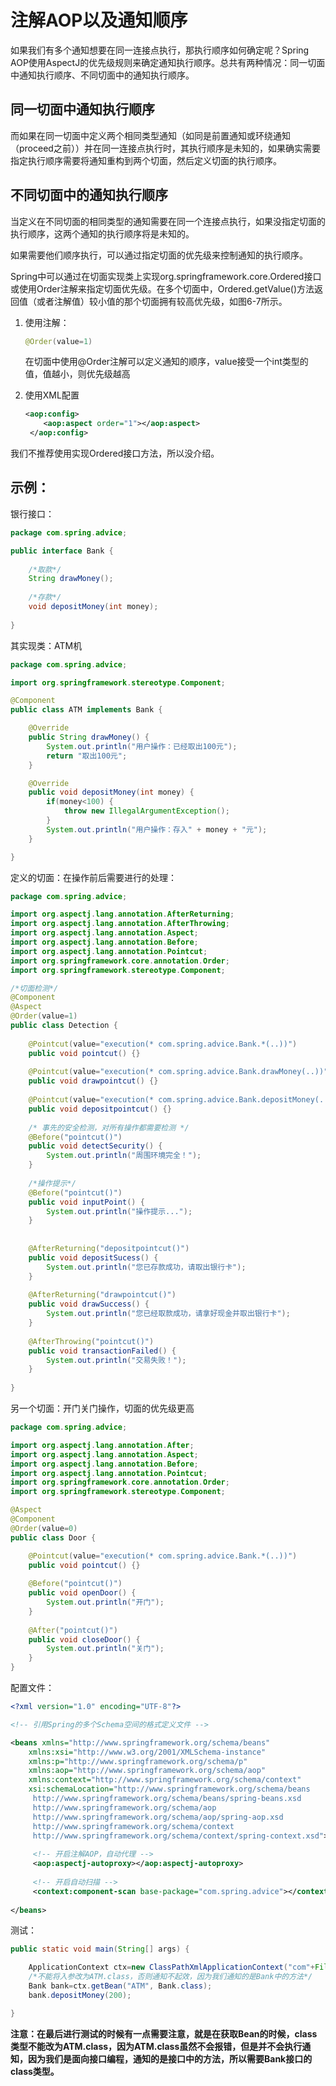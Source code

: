 # 注解AOP以及通知顺序

如果我们有多个通知想要在同一连接点执行，那执行顺序如何确定呢？Spring AOP使用AspectJ的优先级规则来确定通知执行顺序。总共有两种情况：同一切面中通知执行顺序、不同切面中的通知执行顺序。

## 同一切面中通知执行顺序

而如果在同一切面中定义两个相同类型通知（如同是前置通知或环绕通知（proceed之前））并在同一连接点执行时，其执行顺序是未知的，如果确实需要指定执行顺序需要将通知重构到两个切面，然后定义切面的执行顺序。

## 不同切面中的通知执行顺序

当定义在不同切面的相同类型的通知需要在同一个连接点执行，如果没指定切面的执行顺序，这两个通知的执行顺序将是未知的。

如果需要他们顺序执行，可以通过指定切面的优先级来控制通知的执行顺序。

Spring中可以通过在切面实现类上实现org.springframework.core.Ordered接口或使用Order注解来指定切面优先级。在多个切面中，Ordered.getValue()方法返回值（或者注解值）较小值的那个切面拥有较高优先级，如图6-7所示。

1. 使用注解：

	```java
    @Order(value=1)
	```
    在切面中使用@Order注解可以定义通知的顺序，value接受一个int类型的值，值越小，则优先级越高

2. 使用XML配置

    ```xml
    <aop:config>
        <aop:aspect order="1"></aop:aspect>
     </aop:config>
    ```

我们不推荐使用实现Ordered接口方法，所以没介绍。

## 示例：

银行接口：

```java
package com.spring.advice;

public interface Bank {
	
	/*取款*/
	String drawMoney();
	
	/*存款*/
	void depositMoney(int money);
	
}

```

其实现类：ATM机

```java
package com.spring.advice;

import org.springframework.stereotype.Component;

@Component
public class ATM implements Bank {

	@Override
	public String drawMoney() {
		System.out.println("用户操作：已经取出100元");
		return "取出100元";
	}

	@Override
	public void depositMoney(int money) {
		if(money<100) {
			throw new IllegalArgumentException();
		}
		System.out.println("用户操作：存入" + money + "元");
	}

}

```

定义的切面：在操作前后需要进行的处理：

```java
package com.spring.advice;

import org.aspectj.lang.annotation.AfterReturning;
import org.aspectj.lang.annotation.AfterThrowing;
import org.aspectj.lang.annotation.Aspect;
import org.aspectj.lang.annotation.Before;
import org.aspectj.lang.annotation.Pointcut;
import org.springframework.core.annotation.Order;
import org.springframework.stereotype.Component;

/*切面检测*/
@Component
@Aspect
@Order(value=1)
public class Detection {
	
	@Pointcut(value="execution(* com.spring.advice.Bank.*(..))")
	public void pointcut() {}
	
	@Pointcut(value="execution(* com.spring.advice.Bank.drawMoney(..))")
	public void drawpointcut() {}
	
	@Pointcut(value="execution(* com.spring.advice.Bank.depositMoney(..))")
	public void depositpointcut() {}
	
	/* 事先的安全检测，对所有操作都需要检测 */
	@Before("pointcut()")
	public void detectSecurity() {
		System.out.println("周围环境完全！");
	}
	
	/*操作提示*/
	@Before("pointcut()")
	public void inputPoint() {
		System.out.println("操作提示...");
	}
	
	
	@AfterReturning("depositpointcut()")
	public void depositSucess() {
		System.out.println("您已存款成功，请取出银行卡");
	}
	
	@AfterReturning("drawpointcut()")
	public void drawSuccess() {
		System.out.println("您已经取款成功，请拿好现金并取出银行卡");
	}
	
	@AfterThrowing("pointcut()")
	public void transactionFailed() {
		System.out.println("交易失败！");
	}
	
}

```

另一个切面：开门关门操作，切面的优先级更高

```java
package com.spring.advice;

import org.aspectj.lang.annotation.After;
import org.aspectj.lang.annotation.Aspect;
import org.aspectj.lang.annotation.Before;
import org.aspectj.lang.annotation.Pointcut;
import org.springframework.core.annotation.Order;
import org.springframework.stereotype.Component;

@Aspect
@Component
@Order(value=0)
public class Door {

	@Pointcut(value="execution(* com.spring.advice.Bank.*(..))")
	public void pointcut() {}
	
	@Before("pointcut()")
	public void openDoor() {
		System.out.println("开门");
	}
	
	@After("pointcut()")
	public void closeDoor() {
		System.out.println("关门");
	}
}

```

配置文件：

```xml
<?xml version="1.0" encoding="UTF-8"?>

<!-- 引用Spring的多个Schema空间的格式定义文件 -->

<beans xmlns="http://www.springframework.org/schema/beans"
	xmlns:xsi="http://www.w3.org/2001/XMLSchema-instance"
	xmlns:p="http://www.springframework.org/schema/p"
	xmlns:aop="http://www.springframework.org/schema/aop"
	xmlns:context="http://www.springframework.org/schema/context"
	xsi:schemaLocation="http://www.springframework.org/schema/beans
	 http://www.springframework.org/schema/beans/spring-beans.xsd
	 http://www.springframework.org/schema/aop
	 http://www.springframework.org/schema/aop/spring-aop.xsd
	 http://www.springframework.org/schema/context
	 http://www.springframework.org/schema/context/spring-context.xsd">
	 
	 <!-- 开启注解AOP，自动代理 -->
	 <aop:aspectj-autoproxy></aop:aspectj-autoproxy>
	 
	 <!-- 开启自动扫描 -->
	 <context:component-scan base-package="com.spring.advice"></context:component-scan>
	 
</beans>
```

测试：

```java
public static void main(String[] args) {

    ApplicationContext ctx=new ClassPathXmlApplicationContext("com"+File.separator+"spring"+File.separator+"advice"+File.separator+"applicationContext.xml");
    /*不能将入参改为ATM.class，否则通知不起效，因为我们通知的是Bank中的方法*/
    Bank bank=ctx.getBean("ATM", Bank.class);
    bank.depositMoney(200);

}
```

**注意：在最后进行测试的时候有一点需要注意，就是在获取Bean的时候，class类型不能改为ATM.class，因为ATM.class虽然不会报错，但是并不会执行通知，因为我们是面向接口编程，通知的是接口中的方法，所以需要Bank接口的class类型。**